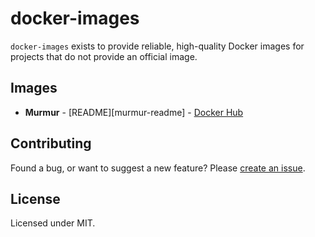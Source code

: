 # docker-images

`docker-images` exists to provide reliable, high-quality Docker images for
projects that do not provide an official image.

## Images

- **Murmur** - [README][murmur-readme] - [Docker Hub][murmur-hub]

## Contributing

Found a bug, or want to suggest a new feature? Please [create an issue][core-issues].

## License

Licensed under MIT.

[core-issues]: https://github.com/containerly/docker-library/issues
[murmur-lib]: https://github.com/containerly/docker-library/tree/master/library/murmur
[murmur-hub]: https://hub.docker.com/r/containerly/murmur
